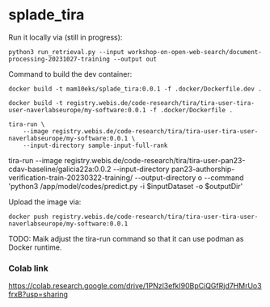 # splade_tira

Run it locally via (still in progress):

```
python3 run_retrieval.py --input workshop-on-open-web-search/document-processing-20231027-training --output out
```

Command to build the dev container:

```
docker build -t mam10eks/splade_tira:0.0.1 -f .docker/Dockerfile.dev .
```

```
docker build -t registry.webis.de/code-research/tira/tira-user-tira-user-naverlabseurope/my-software:0.0.1 -f .docker/Dockerfile .
```

```
tira-run \
    --image registry.webis.de/code-research/tira/tira-user-tira-user-naverlabseurope/my-software:0.0.1 \
    --input-directory sample-input-full-rank
```

tira-run --image registry.webis.de/code-research/tira/tira-user-pan23-cdav-baseline/galicia22a:0.0.2 --input-directory pan23-authorship-verification-train-20230322-training/ --output-directory o --command 'python3 /app/model/codes/predict.py -i $inputDataset -o $outputDir'


Upload the image via:

```
docker push registry.webis.de/code-research/tira/tira-user-tira-user-naverlabseurope/my-software:0.0.1
```

TODO: Maik adjust the tira-run command so that it can use podman as Docker runtime.

### Colab link

https://colab.research.google.com/drive/1PNzl3efkI90BpCiQGfRjd7HMrUo3frxB?usp=sharing
